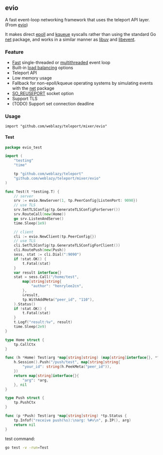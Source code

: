 ## evio

A fast event-loop networking framework that uses the teleport API layer. (From [evio](https://github.com/tidwall/evio))

It makes direct [epoll](https://en.wikipedia.org/wiki/Epoll) and [kqueue](https://en.wikipedia.org/wiki/Kqueue) syscalls rather than using the standard Go [net](https://golang.org/pkg/net/) package, and works in a similar manner as [libuv](https://github.com/libuv/libuv) and [libevent](https://github.com/libevent/libevent).

### Feature

- [Fast](#performance) single-threaded or [multithreaded](#multithreaded) event loop
- Built-in [load balancing](#load-balancing) options
- Teleport API
- Low memory usage
- Fallback for non-epoll/kqueue operating systems by simulating events with the [net](https://golang.org/pkg/net/) package
- [SO_REUSEPORT](#so_reuseport) socket option
- Support TLS
- (TODO) Support set connection deadline

### Usage
	
`import "github.com/weblazy/teleport/mixer/evio"`

#### Test

```go
package evio_test

import (
	"testing"
	"time"

	tp "github.com/weblazy/teleport"
	"github.com/weblazy/teleport/mixer/evio"
)

func Test(t *testing.T) {
	// server
	srv := evio.NewServer(1, tp.PeerConfig{ListenPort: 9090})
	// use TLS
	srv.SetTLSConfig(tp.GenerateTLSConfigForServer())
	srv.RouteCall(new(Home))
	go srv.ListenAndServe()
	time.Sleep(1e9)

	// client
	cli := evio.NewClient(tp.PeerConfig{})
	// use TLS
	cli.SetTLSConfig(tp.GenerateTLSConfigForClient())
	cli.RoutePush(new(Push))
	sess, stat := cli.Dial(":9090")
	if !stat.OK() {
		t.Fatal(stat)
	}
	var result interface{}
	stat = sess.Call("/home/test",
		map[string]string{
			"author": "henrylee2cn",
		},
		&result,
		tp.WithAddMeta("peer_id", "110"),
	).Status()
	if !stat.OK() {
		t.Fatal(stat)
	}
	t.Logf("result:%v", result)
	time.Sleep(2e9)
}

type Home struct {
	tp.CallCtx
}

func (h *Home) Test(arg *map[string]string) (map[string]interface{}, *tp.Status) {
	h.Session().Push("/push/test", map[string]string{
		"your_id": string(h.PeekMeta("peer_id")),
	})
	return map[string]interface{}{
		"arg": *arg,
	}, nil
}

type Push struct {
	tp.PushCtx
}

func (p *Push) Test(arg *map[string]string) *tp.Status {
	tp.Infof("receive push(%s):\narg: %#v\n", p.IP(), arg)
	return nil
}
```

test command:

```sh
go test -v -run=Test
```